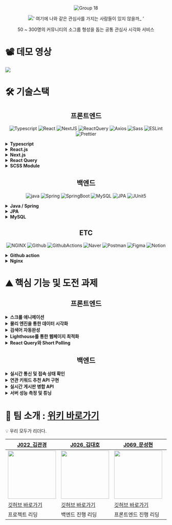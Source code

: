 <div align="center">

![Group 18](https://user-images.githubusercontent.com/69471032/205137911-7ed0a14d-ffe9-4cec-94b6-6d4bd7bc73c5.png)

![‘ 여기에 나와 같은 관심사를 가지는 사람들이 있지 않을까_ ‘](https://user-images.githubusercontent.com/69471032/205137218-f7a23f79-3479-4daf-9494-037d26087a9a.png)

50 ~ 300명의 커뮤니티의 소그룹 형성을 돕는 공통 관심사 시각화 서비스

</div>

# 📽️ 데모 영상

<img src="https://user-images.githubusercontent.com/30151603/207490055-64eacee7-4547-4c58-860a-753d46c016a7.mp4"/>

# 🛠️ 기술스택

<div align="center">

<h2>프론트엔드</h2>

![Typescript](https://img.shields.io/badge/Typescript-3178C6.svg?style=for-the-badge&logo=Typescript&logoColor=white) ![React](https://img.shields.io/badge/React-61DAFB.svg?style=for-the-badge&logo=React&logoColor=white) ![NextJS](https://img.shields.io/badge/Next.js-000000.svg?style=for-the-badge&logo=Next.js&logoColor=white) ![ReactQuery](https://img.shields.io/badge/ReactQuery-FF4154.svg?style=for-the-badge&logo=React-Query&logoColor=white) ![Axios](https://img.shields.io/badge/Axios-5A29E4.svg?style=for-the-badge&logo=Axios&logoColor=white) ![Sass](https://img.shields.io/badge/Sass-CC6699.svg?style=for-the-badge&logo=Sass&logoColor=white) ![ESLint](https://img.shields.io/badge/ESLint-4B32C3.svg?style=for-the-badge&logo=ESLint&logoColor=white) ![Prettier](https://img.shields.io/badge/Prettier-F7B93E.svg?style=for-the-badge&logo=Prettier&logoColor=black)

</div>

<details>
  <summary>
    <b>Typescript</b>
  </summary>

- IDE 인텔리센스의 도움을 더욱 더 받을 수 있다.
- 협업시에 코드의 가독성을 증가시켜 이해하는데 낭비되는 시간을 감소 시켜준다.
- 컴파일 단계에서 자바스크립트의 버그의 일부를 사전 감지하여, 생산성을 높여준다.
- 리액트와 타입스크립트의 호환성이 비교적 좋은 편이다.

</details>
<details>
  <summary>
    <b>React.js</b>
  </summary>

- 생태계와 시장성이 매우 커서, 레퍼런스가 많고, 다양한 안정화된 라이브러리가 다수 존재
- 컴포넌트 단위의 개발로 생산성, 유지보수성이 높다.
- 타 프레임 워크에 비해 JS 친화적 문법을 가지고 있어 팀 내에서 새로운 학습 코스트가 발생하지 않아 생산성이 증가된다.

</details>
<details>
  <summary>
    <b>Next.js</b>
  </summary>

- SSR, SSG를 간편하게 구현할 수 있어 페이지 별 렌더링 최적화를 할 수 있다.
- 특정 디렉토리 구조를 강제하여 유연성이 떨어지지만, 팀 프로젝트 내에서 리액트를 사용할 때에 부족한 체계성을 보충해줄 수 있다.
- 라우팅, 이미지 최적화 등 편의적인 기능을 다수 제공받을 수 있다.

</details>
<details>
  <summary>
    <b>React Query</b>
  </summary>

- 캐시를 통해서 서버 통신을 최소화 할 수 있고, 그를 통해서 전역 상태 관리의 필요성을 줄여준다.
- 비동기 과정을 선언적으로 관리할 수 있어 생산성을 높여준다.
- Infinite Query, Auto Refetch 등의 편의 기능을 제공받을 수 있다.

</details>
<details>
  <summary>
    <b>SCSS Module</b>
  </summary>

- 현재 프론트엔드의 JS의 코드의 볼륨을 낮추는 트랜드에 알맞다.
- CSS in JS에 비해 성능적으로 뛰어나다.
- Module을 통해서 스타일간의 모듈성을 지킬 수 있다.

</details>

<div align="center">

## 백엔드

![java](https://img.shields.io/badge/java-007396.svg?style=for-the-badge&logo=java&logoColor=white) ![Spring](https://img.shields.io/badge/Spring-6DB33F.svg?style=for-the-badge&logo=Spring&logoColor=white) ![SpringBoot](https://img.shields.io/badge/SpringBoot-6DB33F.svg?style=for-the-badge&logo=Spring-Boot&logoColor=white) ![MySQL](https://img.shields.io/badge/MySQL-4479A1.svg?style=for-the-badge&logo=MySQL&logoColor=white) ![JPA](https://img.shields.io/badge/JPA-6DB33F.svg?style=for-the-badge&logo=Spring&logoColor=white) ![JUnit5](https://img.shields.io/badge/JUnit5-25A162.svg?style=for-the-badge&logo=JUnit5&logoColor=white)

</div>

<details>
  <summary>
    <b>Java / Spring</b>
  </summary>

- 객체지향언어 사용을 통한 객체지향 프로그래밍 학습을 하기를 원했다.
- Typescript도 interface를 지원하나, 결국 실행 파일은 javascript로 실행 중 interface를 활용할 수 있는 방법이 없다. 즉, 의존성을 주입할 때 항상 구현체를 직접 다루어야 한다.

</details>
<details>
  <summary>
    <b>JPA</b>
  </summary>

- 개발자가 데이터의 취득과 수정, 그리고 저장 전반에 걸친 모든 과정에 신경쓰지 않고 데이터를 하나의 객체로 바라볼 수 있도록 도와주어 더 편리하게 개발을 진행할 수 있다.

</details>
<details>
  <summary>
    <b>MySQL</b>
  </summary>

- RDBMS의 경우 관계 설정을 통해 데이터가 중복되어 저장되지 않도록 하기 때문에 NoSQL DBMS보다 더 쉽게 데이터의 정합성을 유지할 수 있다.

</details>

<div align="center">

## ETC

![NGINX](https://img.shields.io/badge/NginX-009639.svg?style=for-the-badge&logo=NGINX&logoColor=white) ![Github](https://img.shields.io/badge/Github-181717.svg?style=for-the-badge&logo=Github&logoColor=white) ![GithubActions](https://img.shields.io/badge/GithubActions-2088FF.svg?style=for-the-badge&logo=Github-Actions&logoColor=white) ![Naver](https://img.shields.io/badge/nCloud-03C75A.svg?style=for-the-badge&logo=Naver&logoColor=white) ![Postman](https://img.shields.io/badge/Postman-FF6C37.svg?style=for-the-badge&logo=Postman&logoColor=white) ![Figma](https://img.shields.io/badge/Figma-F24E1E.svg?style=for-the-badge&logo=Figma&logoColor=white) ![Notion](https://img.shields.io/badge/Notion-000000.svg?style=for-the-badge&logo=Notion&logoColor=white)

</div>

<details>
  <summary>
    <b>Github action</b>
  </summary>

- Jenkins는 다양한 소스코드 저장소에 호환된다는 장점이 있지만 러닝 커브가 높을 것으로 판단하였다.
- Github action은 github을 사용할 때 사용이 가능하지만 marketplace를 활용하여 쉽게 CI/CD 워크플로우를 작성할 수 있다고 판단하였다.
- 짧은 프로젝트 기간을 고려하여 Github action을 활용하는 것으로 결정하였다.

</details>
<details>
  <summary>
    <b>Nginx</b>
  </summary>

- Nginx는 Apache Web Server보다 더 많은 커넥션을 더 빠르게 관리할 수 있어서 간단한 리버스 프록시 서버로 사용하기 더 적합하다고 판단하여 결정하였다.

</details>

# ⛰️ 핵심 기능 및 도전 과제

<h2 align="center">프론트엔드</h2>

<details>
  <summary>
    <b>스크롤 애니메이션</b>
  </summary>

- Intersection Observer를 통한 스크롤 감지
- SVG Path를 통한 애니메이션

![스크롤 애니메이션](https://user-images.githubusercontent.com/69471032/205130632-c3648e63-b260-490e-948a-e6b26b56aca1.gif)

</details>
<details>
  <summary>
    <b>물리 엔진을 통한 데이터 시각화</b>
  </summary>

- 인터랙티브한 데이터 시각화를 통해서 쉽고 재미있게 소그룹에 참여할 수 있도록 돕는다.
- Canvas를 사용하지 않고, 데이터 시각화를 React State로 최적화 해보는 기술적인 도전
- 2차원 물리엔진을 통한 배치 알고리즘을 직접 구현

![데이터 시각화](https://user-images.githubusercontent.com/69471032/205130847-e81aa8e9-1787-455e-9205-1e7d2cbc65d1.gif)

</details>
<details>
  <summary>
    <b>검색어 자동완성</b>
  </summary>

- 사용자가 생성하려고 하는 키워드의 존재 유무를 쉽게 파악할 수 있고, 대소문자 처리 등을 통해서 키워드의 중복 생성을 감소시킨다.
- 시간 복잡도를 고려한 Trie를 통한 검색어 자동완성 알고리즘 구현

![image](https://user-images.githubusercontent.com/69471032/205131027-6d69f2a0-4cd2-484d-9489-349c9a916681.png)

</details>
<details>
  <summary>
    <b>Lighthouse를 통한 웹페이지 최적화</b>
  </summary>

- TTI, LCP 등의 지표를 활용하여 데이터 패칭, 정적 자원 최적화 등을 통한 렌더링 성능 최적화
- SEO 점수와 diagnostics를 통한 검색 엔진 최적화

![image](https://user-images.githubusercontent.com/69471032/205131143-b2e0f59f-ccfb-4337-a305-f34dcb92b467.png)

</details>
<details>
  <summary>
    <b>React Query와 Short Polling</b>
  </summary>

</details>

<h2 align="center">백엔드</h2>

<details>
  <summary>
    <b>실시간 통신 및 접속 상태 확인</b>
  </summary>

웹소켓 ⇒ Short Polling 전환 과정까지

</details>
<details>
  <summary>
    <b>연관 키워드 추천 API 구현</b>
  </summary>

협업 필터링 알고리즘

</details>
<details>
  <summary>
    <b>실시간 게시판 병합 API</b>
  </summary>

- 커뮤니티의 생명주기는 긴데, 키워드들의 생명주기는 짧기 때문에 관리자의 관리가 필요했다.

</details>
<details>
  <summary>
    <b>서버 성능 측정 및 튜닝</b>
  </summary>

- 항목
  - 대용량 데이터에 대한 RDB 쿼리 튜닝
  - 대규모 트래픽에 대한 API 응답시간 튜닝, 서버 안정성 개선
- 접근 방식
  - 코드적 접근
    - API에 관련된 알고리즘(API 서버)
    - 쿼리문
    - DB 인덱스 추가

</details>

# 🤼 팀 소개 : [위키 바로가기](https://github.com/boostcampwm-2022/web17-waglewagle/wiki)

💡 우리 모두가 리더다.

| [J022\_김관경](https://github.com/vangona)                                                                                      | [J026\_김대호](https://github.com/HodaeSsi)                                                                                     | [J069\_문성현](https://github.com/SunghyeonMoon)                                                                                | [J144\_이승민](https://github.com/aaa22220304)                                                                                  |
| ------------------------------------------------------------------------------------------------------------------------------- | ------------------------------------------------------------------------------------------------------------------------------- | ------------------------------------------------------------------------------------------------------------------------------- | ------------------------------------------------------------------------------------------------------------------------------- |
| <img src="https://user-images.githubusercontent.com/69471032/202520969-506b7edd-f78d-42cd-9fff-c1de03491d17.png" width="150" /> | <img src="https://user-images.githubusercontent.com/69471032/202520996-d4c66c3a-fa35-4893-894e-94c89c0e7081.png" width="150" /> | <img src="https://user-images.githubusercontent.com/69471032/202519668-5d2d4fd2-fcda-4c8b-92d9-4925e96085fd.png" width="150" /> | <img src="https://user-images.githubusercontent.com/69471032/202519655-b0129583-4d38-4e75-9c73-75d02c84bb93.png" width="150" /> |
| [깃허브 바로가기](https://github.com/vangona)                                                                                   | [깃허브 바로가기](https://github.com/HodaeSsi)                                                                                  | [깃허브 바로가기](https://github.com/SunghyeonMoon)                                                                             | [깃허브 바로가기](https://github.com/aaa22220304)                                                                               |
| 프로젝트 리딩                                                                                                                   | 백엔드 진행 리딩                                                                                                                | 프론트엔드 진행 리딩                                                                                                            | 전체 일정 관리                                                                                                                  |
